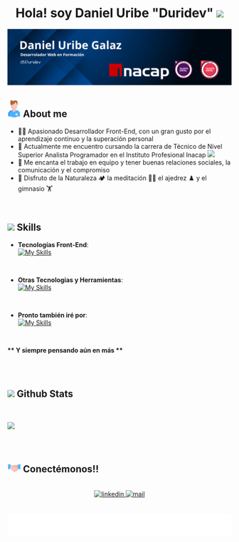 <h1 align="center"><b>Hola! soy Daniel Uribe "Duridev"</b> <img src="https://media.giphy.com/media/hvRJCLFzcasrR4ia7z/giphy.gif" width="35"></h1>

<img src="https://raw.githubusercontent.com/Duridev/Duridev/main/img-duridev/headergh.png">

## <picture><img src="https://raw.githubusercontent.com/Duridev/Duridev/main/img-duridev/abot-me.gif" width="30px"></picture> **About me**

- 👨‍💻 Apasionado Desarrollador Front-End, con un gran gusto por el aprendizaje continuo y la superación personal  
- 📖 Actualmente me encuentro cursando la carrera de Técnico de Nivel Superior Analista Programador en el Instituto Profesional Inacap <img src="https://digital.inacap.cl/recursos/inacap-liferay/img/logo-footer.png" width="60">  
- 🤝 Me encanta el trabajo en equipo y tener buenas relaciones sociales, la comunicación y el compromiso  
- 👨 Disfruto de la Naturaleza 🏕️ la meditación 🧘‍♂️ el ajedrez ♟️ y el gimnasio 🏋️  

<br>

## <img src="https://media2.giphy.com/media/QssGEmpkyEOhBCb7e1/giphy.gif?cid=ecf05e47a0n3gi1bfqntqmob8g9aid1oyj2wr3ds3mg700bl&rid=giphy.gif" width="35"><b> Skills</b>

<p align="center">

- **Tecnologías Front-End**:  
[![My Skills](https://skillicons.dev/icons?i=html,css,wordpress,bootstrap,tailwind,js,vue,pinia)](https://skillicons.dev)  

<br>

- **Otras Tecnologías y Herramientas**:  
[![My Skills](https://skillicons.dev/icons?i=vscode,git,github,vite)](https://skillicons.dev)  

<br>

- **Pronto también iré por**:  
[![My Skills](https://skillicons.dev/icons?i=python,django,fastapi,vuetify,nuxt,typescript,postgres)](https://skillicons.dev)  

</p>

<br>

<p><b>** Y siempre pensando aún en más **</b></p>

<br><br>

## <img src="https://media.giphy.com/media/iY8CRBdQXODJSCERIr/giphy.gif" width="35"><b> Github Stats </b>

<br>

<p align="left">
  <img align="center" src="https://github-readme-stats.vercel.app/api/top-langs/?username=Duridev&layout=compact&theme=github_dark"/>
</p>

<br><br>

## <picture><img src="https://raw.githubusercontent.com/Duridev/Duridev/main/img-duridev/handshake.gif" width="30px"></picture> **Conectémonos!!**

<br>

<div align="center">

<a href="https://linkedin.com/in/duridev" target="_blank">
  <img src="https://img.shields.io/badge/linkedin: in/duridev/-%2300acee.svg?color=405DE6&style=for-the-badge&logo=linkedin&logoColor=white" alt="linkedin" style="margin-bottom: 5px;"/>
</a>

<a href="mailto:duridev@gmail.com" target="_blank">
  <img src="https://img.shields.io/badge/mail: duridev@-%23EA4335.svg?style=for-the-badge&logo=gmail&logoColor=white" alt="mail" style="margin-bottom: 5px;" />
</a>

<!--
<a href="https://duridev.cl" target="_blank">
  <img src="https://img.shields.io/badge/My_Website: duridev.cl-000000?style=for-the-badge&logo=Microsoft-edge&logoColor=white" alt="website"/>
</a>
-->

</div>

<br>

<!--Footer-->
<p align="center">
  <img src="https://raw.githubusercontent.com/Duridev/Duridev/main/img-duridev/footergh.svg" style="height:50px; width:100%;">
</p>

